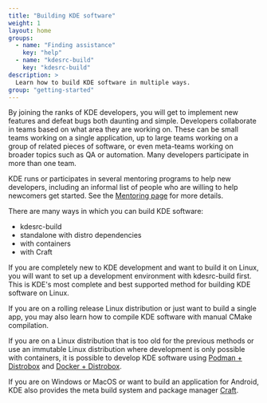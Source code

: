 ```yaml
---
title: "Building KDE software"
weight: 1
layout: home
groups:
  - name: "Finding assistance"
    key: "help"
  - name: "kdesrc-build"
    key: "kdesrc-build"
description: >
  Learn how to build KDE software in multiple ways.
group: "getting-started"
---
```


By joining the ranks of KDE developers, you will get to implement new features and defeat bugs both daunting and simple. Developers collaborate in teams based on what area they are working on. These can be small teams working on a single application, up to large teams working on a group of related pieces of software, or even meta-teams working on broader topics such as QA or automation. Many developers participate in more than one team.

KDE runs or participates in several mentoring programs to help new developers, including an informal list of people who are willing to help newcomers get started. See the [Mentoring page](https://community.kde.org/Mentoring) for more details.

There are many ways in which you can build KDE software:

* kdesrc-build
* standalone with distro dependencies
* with containers
* with Craft

If you are completely new to KDE development and want to build it on Linux, you will want to set up a development environment with kdesrc-build first. This is KDE's most complete and best supported method for building KDE software on Linux.

If you are on a rolling release Linux distribution or just want to build a single app, you may also learn how to compile KDE software with manual CMake compilation.

If you are on a Linux distribution that is too old for the previous methods or use an immutable Linux distribution where development is only possible with containers, it is possible to develop KDE software using [Podman + Distrobox](https://community.kde.org/Get_Involved/development/More#Option_2._distrobox) and [Docker + Distrobox](https://community.kde.org/Neon/Containers).

If you are on Windows or MacOS or want to build an application for Android, KDE also provides the meta build system and package manager [Craft](https://community.kde.org/Craft).
